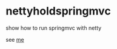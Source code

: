 # nettyholdspringmvc
show how to run springmvc with netty


see
[me](http://blog.csdn.net/imlsz/article/details/42673507)

